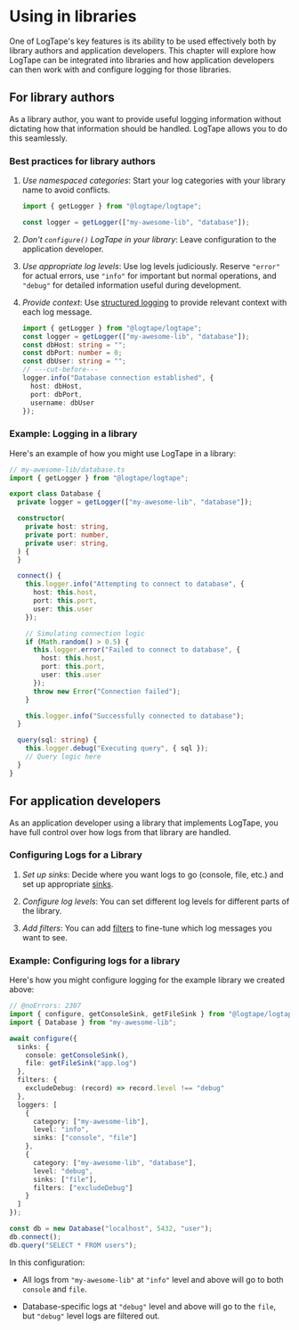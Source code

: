 Using in libraries
==================

One of LogTape's key features is its ability to be used effectively both by
library authors and application developers.  This chapter will explore
how LogTape can be integrated into libraries and how application developers
can then work with and configure logging for those libraries.


For library authors
-------------------

As a library author, you want to provide useful logging information without
dictating how that information should be handled.  LogTape allows you to do
this seamlessly.

### Best practices for library authors

 1. *Use namespaced categories*: Start your log categories with your library
    name to avoid conflicts.

    ~~~~ typescript twoslash
    import { getLogger } from "@logtape/logtape";

    const logger = getLogger(["my-awesome-lib", "database"]);
    ~~~~

 2. *Don't `configure()` LogTape in your library*: Leave configuration
    to the application developer.

 3. *Use appropriate log levels*: Use log levels judiciously.
    Reserve `"error"` for actual errors, use `"info"` for important
    but normal operations, and `"debug"` for detailed information useful
    during development.

 4. *Provide context*: Use [structured logging](./struct.md) to provide
    relevant context with each log message.

    ~~~~ typescript twoslash
    import { getLogger } from "@logtape/logtape";
    const logger = getLogger(["my-awesome-lib", "database"]);
    const dbHost: string = "";
    const dbPort: number = 0;
    const dbUser: string = "";
    // ---cut-before---
    logger.info("Database connection established", {
      host: dbHost,
      port: dbPort,
      username: dbUser
    });
    ~~~~

### Example: Logging in a library

Here's an example of how you might use LogTape in a library:

~~~~ typescript twoslash
// my-awesome-lib/database.ts
import { getLogger } from "@logtape/logtape";

export class Database {
  private logger = getLogger(["my-awesome-lib", "database"]);

  constructor(
    private host: string,
    private port: number,
    private user: string,
  ) {
  }

  connect() {
    this.logger.info("Attempting to connect to database", {
      host: this.host,
      port: this.port,
      user: this.user
    });

    // Simulating connection logic
    if (Math.random() > 0.5) {
      this.logger.error("Failed to connect to database", {
        host: this.host,
        port: this.port,
        user: this.user
      });
      throw new Error("Connection failed");
    }

    this.logger.info("Successfully connected to database");
  }

  query(sql: string) {
    this.logger.debug("Executing query", { sql });
    // Query logic here
  }
}
~~~~


For application developers
--------------------------

As an application developer using a library that implements LogTape,
you have full control over how logs from that library are handled.

### Configuring Logs for a Library

 1. *Set up sinks*: Decide where you want logs to go (console, file, etc.)
    and set up appropriate [sinks](./sinks.md).

 2. *Configure log levels*: You can set different log levels for different
    parts of the library.

 3. *Add filters*: You can add [filters](./filters.md) to fine-tune which
    log messages you want to see.

### Example: Configuring logs for a library

Here's how you might configure logging for the example library we created
above:

~~~~ typescript twoslash
// @noErrors: 2307
import { configure, getConsoleSink, getFileSink } from "@logtape/logtape";
import { Database } from "my-awesome-lib";

await configure({
  sinks: {
    console: getConsoleSink(),
    file: getFileSink("app.log")
  },
  filters: {
    excludeDebug: (record) => record.level !== "debug"
  },
  loggers: [
    {
      category: ["my-awesome-lib"],
      level: "info",
      sinks: ["console", "file"]
    },
    {
      category: ["my-awesome-lib", "database"],
      level: "debug",
      sinks: ["file"],
      filters: ["excludeDebug"]
    }
  ]
});

const db = new Database("localhost", 5432, "user");
db.connect();
db.query("SELECT * FROM users");
~~~~

In this configuration:

 -  All logs from `"my-awesome-lib"` at `"info"` level and above will go
    to both `console` and `file`.

 -  Database-specific logs at `"debug"` level and above will go to the `file`,
    but `"debug"` level logs are filtered out.
